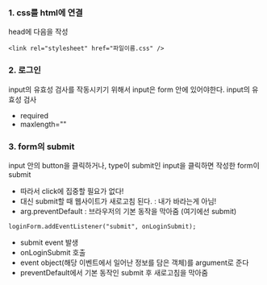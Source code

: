 ### 1. css를 html에 연결

head에 다음을 작성

```
<link rel="stylesheet" href="파일이름.css" />
```

### 2. 로그인

input의 유효성 검사를 작동시키기 위해서 input은 form 안에 있어야한다.
input의 유효성 검사

- required
- maxlength=""

### 3. form의 submit

input 안의 button을 클릭하거나, type이 submit인 input을 클릭하면 작성한 form이 submit

- 따라서 click에 집중할 필요가 없다!
- 대신 submit할 때 웹사이트가 새로고침 된다. : 내가 바라는게 아님!
- arg.preventDefault : 브라우저의 기본 동작을 막아줌 (여기에선 submit)

```
loginForm.addEventListener("submit", onLoginSubmit);
```

- submit event 발생
- onLoginSubmit 호출
- event object(해당 이벤트에서 일어난 정보를 담은 객체)를 argument로 준다
- preventDefault에서 기본 동작인 submit 후 새로고침을 막아줌

